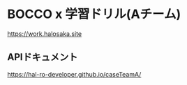 # BOCCO x 学習ドリル(Aチーム)

https://work.halosaka.site

## APIドキュメント
https://hal-ro-developer.github.io/caseTeamA/